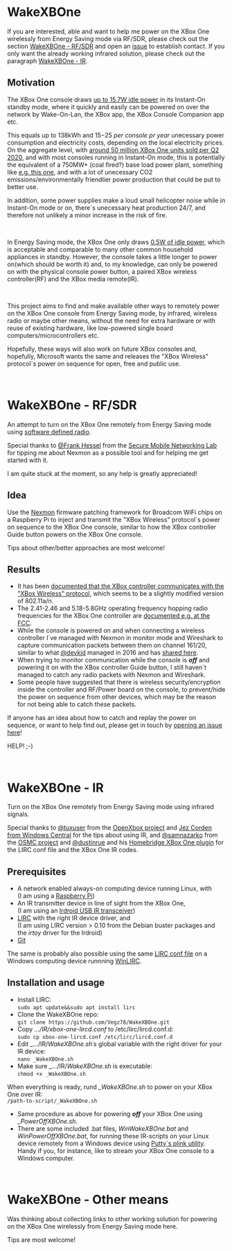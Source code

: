 # WakeXBOne
If you are interested, able and want to help me power on the XBox One wirelessly from Energy Saving mode via RF/SDR, please check out the section [WakeXBOne - RF/SDR](https://github.com/Vegz78/WakeXBOne#wakexbone---rfsdr) and open an [issue](https://github.com/Vegz78/WakeXBOne/issues) to establish contact. If you only want the already working infrared solution, please check out the paragraph [WakeXBOne - IR](https://github.com/Vegz78/WakeXBOne#wakexbone---ir).

## Motivation
The XBox One console draws [up to 15.7W idle power](https://www.nrdc.org/sites/default/files/video-game-consoles-IP.pdf) in its Instant-On standby mode, where it quickly and easily can be powered on over the network by Wake-On-Lan, the XBox app, the XBox Console Companion app etc. 

This equals up to 138kWh and $15-$25 _per console pr year_ unecessary power consumption and electricity costs, depending on the local electricity prices. On the aggregate level, with [around 50 million XBox One units sold per Q2 2020](https://www.ampereanalysis.com/insight/sony-banks-on-playstation-studios-to-deliver-another-winning-console-generation), and with most consoles running in Instant-On mode, this is potentially the equivalent of a 750MW+ (coal fired?) base load power plant, something like [e.g. this one](https://en.wikipedia.org/wiki/A._B._Brown_Generating_Station), and with a lot of unecessary CO2 emissions/environmentally friendlier power production that could be put to better use.

In addition, some power supplies make a loud small helicopter noise while in Instant-On mode or on, there´s unecessary heat production 24/7, and therefore not unlikely a minor increase in the risk of fire.

<br>

In Energy Saving mode, the XBox One only draws [0.5W of idle power](https://support.xbox.com/en-US/help/hardware-network/power/learn-about-power-modes), which is acceptable and comparable to many other common household appliances in standby. However, the console takes a little longer to power on(which should be worth it) and, to my knowledge, can only be powered on with the physical console power button, a paired XBox wireless controller(RF) and the XBox media remote(IR).

<br>

This project aims to find and make available other ways to remotely power on the XBox One console from Energy Saving mode, by infrared, wireless radio or maybe other means, without the need for extra hardware or with reuse of existing hardware, like low-powered single board computers/microcontrollers etc.

Hopefully, these ways will also work on future XBox consoles and, hopefully, Microsoft wants the same and releases the "XBox Wireless" protocol´s power on sequence for open, free and public use.

<br>

# WakeXBOne - RF/SDR
An attempt to turn on the XBox One remotely from Energy Saving mode using [software defined radio](https://en.wikipedia.org/wiki/Software-defined_radio).

Special thanks to [@Frank Hessel](https://github.com/fhessel) from the [Secure Mobile Networking Lab](https://github.com/seemoo-lab) for tipping me about Nexmon as a possible tool and for helping me get started with it.

I am quite stuck at the moment, so any help is greatly appreciated!

## Idea
Use the [Nexmon](https://github.com/seemoo-lab/nexmon) firmware patching framework for Broadcom WiFi chips on a Raspberry Pi to inject and transmit the "XBox Wireless" protocol´s power on sequence to the XBox One console, similar to how the XBox controller Guide button powers on the XBox One console.

Tips about other/better approaches are most welcome!

## Results
- It has been [documented that the XBox controller communicates with the "XBox Wireless" protocol](https://github.com/paroj/xpad/issues/25), which seems to be a slightly modified version of 802.11a/n.
- The 2.41-2.46 and 5.18-5.8GHz operating frequency hopping radio frequencies for the XBox One controller are [documented e.g. at the FCC](https://fccid.io/C3K1697).
- While the console is powered on and when connecting a wireless controller I´ve managed with Nexmon in monitor mode and Wireshark to capture communication packets between them on channel 161/20, similar to what [@devkid](https://github.com/devkid) managed in 2016 and has [shared here](https://gist.github.com/devkid/4b3bd50760504d1b93ea684cfd3ed895).
- When trying to monitor communication while the console is **_off_** and powering it on with the XBox controller Guide button, I still haven´t managed to catch any radio packets with Nexmon and Wireshark.
- Some people have suggested that there is wireless security/encryption inside the controller and RF/Power board on the console, to prevent/hide the power on sequence from other devices, which may be the reason for not being able to catch these packets.

If anyone has an idea about how to catch and replay the power on sequence, or want to help find out, please get in touch by [opening an issue here](https://github.com/Vegz78/WakeXBOne/issues)!

HELP! ;-)

<br>

# WakeXBOne - IR
Turn on the XBox One remotely from Energy Saving mode using infrared signals.

Special thanks to [@tuxuser](https://github.com/tuxuser) from the [OpenXbox project](https://github.com/OpenXbox) and [Jez Corden from Windows Central](https://www.windowscentral.com/author/jez-corden) for the tips about using IR, and [@samnazarko](https://github.com/samnazarko) from the [OSMC project](https://github.com/osmc/osmc) and [@dustinrue](https://github.com/dustinrue) and his [Homebridge XBox One plugin](https://github.com/dustinrue/homebridge-xbox-one-lirc) for the LIRC conf file and the XBox One IR codes.

## Prerequisites
- A network enabled always-on computing device running Linux, with<br>
(I am using a [Raspberry Pi](https://www.raspberrypi.org/products/))
- An IR transmitter device in line of sight from the XBox One,<br>
(I am using an [Irdroid USB IR transceiver](https://www.irdroid.com/irdroid-usb-ir-transceiver/))
- [LIRC](https://www.lirc.org) with the right IR device driver, and<br>
(I am using LIRC version > 0.10 from the Debian buster packages and the _irtoy_ driver for the Irdroid)
- [Git](https://git-scm.com)

The same is probably also possible using the same [LIRC conf file](https://github.com/Vegz78/WakeXBOne/blob/main/IR/xbox-one-lircd.conf) on a Windows computing device runnning [WinLIRC](http://winlirc.sourceforge.net).

## Installation and usage
- Install LIRC:<br>
```sudo apt update&&sudo apt install lirc```
- Clone the WakeXBOne repo:<br>
```git clone https://github.com/Vegz78/WakeXBOne.git```
- Copy _.../IR/xbox-one-lircd.conf_ to /etc/lirc/lircd.conf.d:<br>
```sudo cp xbox-one-lircd.conf /etc/lirc/lircd.conf.d```
- Edit _.../IR/_WakeXBOne.sh´s_ global variable with the right driver for your IR device:<br>
```nano _WakeXBOne.sh```
- Make sure _.../IR/_WakeXBOne.sh_ is executable:<br>
```chmod +x _WakeXBOne.sh```

When everything is ready, rund _\_WakeXBOne.sh_ to power on your XBox One over IR:<br>
```/path-to-script/_WakeXBOne.sh```

- Same procedure as above for powering **_off_** your XBox One using _\_PowerOffXBOne.sh_.
- There are some included .bat files, _WinWakeXBOne.bat_ and _WinPowerOffXBOne.bat_, for running these IR-scripts on your Linux device remotely from a Windows device using [Putty´s plink utility](https://www.chiark.greenend.org.uk/~sgtatham/putty/latest.html). Handy if you, for instance, like to stream your XBox One console to a Windows computer.

<br>

# WakeXBOne - Other means
Was thinking about collecting links to other working solution for powering on the XBox One wirelessly from Energy Saving mode here.

Tips are most welcome!
